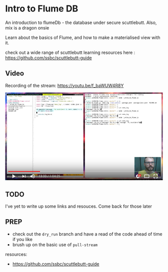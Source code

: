 # Intro to Flume DB

An introduction to flumeDb - the database under secure scuttlebutt. Also, mix is a dragon onsie

Learn about the basics of Flume, and how to make a materialised view with it.

check out a wide range of scuttlebutt learning resources here : 
https://github.com/ssbc/scuttlebutt-guide

## Video

Recording of the stream: https://youtu.be/f_baWUW4R8Y

[![](intro_to_flume.jpg)](https://youtu.be/f_baWUW4R8Y)

## TODO

I've yet to write up some links and resouces. Come back for those later


## PREP

- check out the `dry_run` branch and have a read of the code ahead of time if you like
- brush up on the basic use of `pull-stream`

resources: 
- https://github.com/ssbc/scuttlebutt-guide

